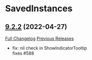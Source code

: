 # SavedInstances

## [9.2.2](https://github.com/SavedInstances/SavedInstances/tree/9.2.2) (2022-04-27)
[Full Changelog](https://github.com/SavedInstances/SavedInstances/commits/9.2.2) [Previous Releases](https://github.com/SavedInstances/SavedInstances/releases)

- fix: nil check in ShowIndicatorTooltip  
    fixes #588  
